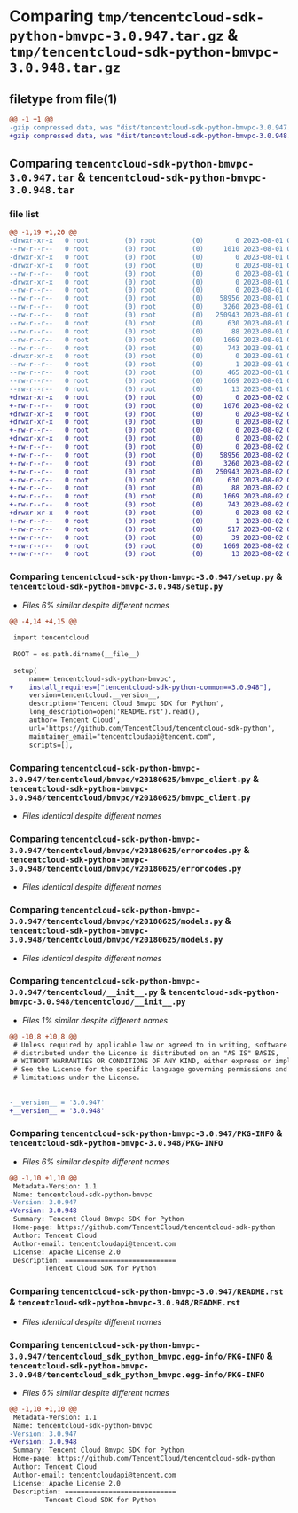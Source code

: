 # Comparing `tmp/tencentcloud-sdk-python-bmvpc-3.0.947.tar.gz` & `tmp/tencentcloud-sdk-python-bmvpc-3.0.948.tar.gz`

## filetype from file(1)

```diff
@@ -1 +1 @@
-gzip compressed data, was "dist/tencentcloud-sdk-python-bmvpc-3.0.947.tar", last modified: Tue Aug  1 00:20:34 2023, max compression
+gzip compressed data, was "dist/tencentcloud-sdk-python-bmvpc-3.0.948.tar", last modified: Wed Aug  2 00:24:08 2023, max compression
```

## Comparing `tencentcloud-sdk-python-bmvpc-3.0.947.tar` & `tencentcloud-sdk-python-bmvpc-3.0.948.tar`

### file list

```diff
@@ -1,19 +1,20 @@
-drwxr-xr-x   0 root         (0) root         (0)        0 2023-08-01 00:20:34.000000 tencentcloud-sdk-python-bmvpc-3.0.947/
--rw-r--r--   0 root         (0) root         (0)     1010 2023-08-01 00:20:34.000000 tencentcloud-sdk-python-bmvpc-3.0.947/setup.py
-drwxr-xr-x   0 root         (0) root         (0)        0 2023-08-01 00:20:34.000000 tencentcloud-sdk-python-bmvpc-3.0.947/tencentcloud/
-drwxr-xr-x   0 root         (0) root         (0)        0 2023-08-01 00:20:34.000000 tencentcloud-sdk-python-bmvpc-3.0.947/tencentcloud/bmvpc/
--rw-r--r--   0 root         (0) root         (0)        0 2023-08-01 00:20:34.000000 tencentcloud-sdk-python-bmvpc-3.0.947/tencentcloud/bmvpc/__init__.py
-drwxr-xr-x   0 root         (0) root         (0)        0 2023-08-01 00:20:34.000000 tencentcloud-sdk-python-bmvpc-3.0.947/tencentcloud/bmvpc/v20180625/
--rw-r--r--   0 root         (0) root         (0)        0 2023-08-01 00:20:34.000000 tencentcloud-sdk-python-bmvpc-3.0.947/tencentcloud/bmvpc/v20180625/__init__.py
--rw-r--r--   0 root         (0) root         (0)    58956 2023-08-01 00:20:34.000000 tencentcloud-sdk-python-bmvpc-3.0.947/tencentcloud/bmvpc/v20180625/bmvpc_client.py
--rw-r--r--   0 root         (0) root         (0)     3260 2023-08-01 00:20:34.000000 tencentcloud-sdk-python-bmvpc-3.0.947/tencentcloud/bmvpc/v20180625/errorcodes.py
--rw-r--r--   0 root         (0) root         (0)   250943 2023-08-01 00:20:34.000000 tencentcloud-sdk-python-bmvpc-3.0.947/tencentcloud/bmvpc/v20180625/models.py
--rw-r--r--   0 root         (0) root         (0)      630 2023-08-01 00:20:34.000000 tencentcloud-sdk-python-bmvpc-3.0.947/tencentcloud/__init__.py
--rw-r--r--   0 root         (0) root         (0)       88 2023-08-01 00:20:34.000000 tencentcloud-sdk-python-bmvpc-3.0.947/setup.cfg
--rw-r--r--   0 root         (0) root         (0)     1669 2023-08-01 00:20:34.000000 tencentcloud-sdk-python-bmvpc-3.0.947/PKG-INFO
--rw-r--r--   0 root         (0) root         (0)      743 2023-08-01 00:20:34.000000 tencentcloud-sdk-python-bmvpc-3.0.947/README.rst
-drwxr-xr-x   0 root         (0) root         (0)        0 2023-08-01 00:20:34.000000 tencentcloud-sdk-python-bmvpc-3.0.947/tencentcloud_sdk_python_bmvpc.egg-info/
--rw-r--r--   0 root         (0) root         (0)        1 2023-08-01 00:20:34.000000 tencentcloud-sdk-python-bmvpc-3.0.947/tencentcloud_sdk_python_bmvpc.egg-info/dependency_links.txt
--rw-r--r--   0 root         (0) root         (0)      465 2023-08-01 00:20:34.000000 tencentcloud-sdk-python-bmvpc-3.0.947/tencentcloud_sdk_python_bmvpc.egg-info/SOURCES.txt
--rw-r--r--   0 root         (0) root         (0)     1669 2023-08-01 00:20:34.000000 tencentcloud-sdk-python-bmvpc-3.0.947/tencentcloud_sdk_python_bmvpc.egg-info/PKG-INFO
--rw-r--r--   0 root         (0) root         (0)       13 2023-08-01 00:20:34.000000 tencentcloud-sdk-python-bmvpc-3.0.947/tencentcloud_sdk_python_bmvpc.egg-info/top_level.txt
+drwxr-xr-x   0 root         (0) root         (0)        0 2023-08-02 00:24:08.000000 tencentcloud-sdk-python-bmvpc-3.0.948/
+-rw-r--r--   0 root         (0) root         (0)     1076 2023-08-02 00:24:08.000000 tencentcloud-sdk-python-bmvpc-3.0.948/setup.py
+drwxr-xr-x   0 root         (0) root         (0)        0 2023-08-02 00:24:08.000000 tencentcloud-sdk-python-bmvpc-3.0.948/tencentcloud/
+drwxr-xr-x   0 root         (0) root         (0)        0 2023-08-02 00:24:08.000000 tencentcloud-sdk-python-bmvpc-3.0.948/tencentcloud/bmvpc/
+-rw-r--r--   0 root         (0) root         (0)        0 2023-08-02 00:24:08.000000 tencentcloud-sdk-python-bmvpc-3.0.948/tencentcloud/bmvpc/__init__.py
+drwxr-xr-x   0 root         (0) root         (0)        0 2023-08-02 00:24:08.000000 tencentcloud-sdk-python-bmvpc-3.0.948/tencentcloud/bmvpc/v20180625/
+-rw-r--r--   0 root         (0) root         (0)        0 2023-08-02 00:24:08.000000 tencentcloud-sdk-python-bmvpc-3.0.948/tencentcloud/bmvpc/v20180625/__init__.py
+-rw-r--r--   0 root         (0) root         (0)    58956 2023-08-02 00:24:08.000000 tencentcloud-sdk-python-bmvpc-3.0.948/tencentcloud/bmvpc/v20180625/bmvpc_client.py
+-rw-r--r--   0 root         (0) root         (0)     3260 2023-08-02 00:24:08.000000 tencentcloud-sdk-python-bmvpc-3.0.948/tencentcloud/bmvpc/v20180625/errorcodes.py
+-rw-r--r--   0 root         (0) root         (0)   250943 2023-08-02 00:24:08.000000 tencentcloud-sdk-python-bmvpc-3.0.948/tencentcloud/bmvpc/v20180625/models.py
+-rw-r--r--   0 root         (0) root         (0)      630 2023-08-02 00:24:08.000000 tencentcloud-sdk-python-bmvpc-3.0.948/tencentcloud/__init__.py
+-rw-r--r--   0 root         (0) root         (0)       88 2023-08-02 00:24:08.000000 tencentcloud-sdk-python-bmvpc-3.0.948/setup.cfg
+-rw-r--r--   0 root         (0) root         (0)     1669 2023-08-02 00:24:08.000000 tencentcloud-sdk-python-bmvpc-3.0.948/PKG-INFO
+-rw-r--r--   0 root         (0) root         (0)      743 2023-08-02 00:24:08.000000 tencentcloud-sdk-python-bmvpc-3.0.948/README.rst
+drwxr-xr-x   0 root         (0) root         (0)        0 2023-08-02 00:24:08.000000 tencentcloud-sdk-python-bmvpc-3.0.948/tencentcloud_sdk_python_bmvpc.egg-info/
+-rw-r--r--   0 root         (0) root         (0)        1 2023-08-02 00:24:08.000000 tencentcloud-sdk-python-bmvpc-3.0.948/tencentcloud_sdk_python_bmvpc.egg-info/dependency_links.txt
+-rw-r--r--   0 root         (0) root         (0)      517 2023-08-02 00:24:08.000000 tencentcloud-sdk-python-bmvpc-3.0.948/tencentcloud_sdk_python_bmvpc.egg-info/SOURCES.txt
+-rw-r--r--   0 root         (0) root         (0)       39 2023-08-02 00:24:08.000000 tencentcloud-sdk-python-bmvpc-3.0.948/tencentcloud_sdk_python_bmvpc.egg-info/requires.txt
+-rw-r--r--   0 root         (0) root         (0)     1669 2023-08-02 00:24:08.000000 tencentcloud-sdk-python-bmvpc-3.0.948/tencentcloud_sdk_python_bmvpc.egg-info/PKG-INFO
+-rw-r--r--   0 root         (0) root         (0)       13 2023-08-02 00:24:08.000000 tencentcloud-sdk-python-bmvpc-3.0.948/tencentcloud_sdk_python_bmvpc.egg-info/top_level.txt
```

### Comparing `tencentcloud-sdk-python-bmvpc-3.0.947/setup.py` & `tencentcloud-sdk-python-bmvpc-3.0.948/setup.py`

 * *Files 6% similar despite different names*

```diff
@@ -4,14 +4,15 @@
 
 import tencentcloud
 
 ROOT = os.path.dirname(__file__)
 
 setup(
     name='tencentcloud-sdk-python-bmvpc',
+    install_requires=["tencentcloud-sdk-python-common==3.0.948"],
     version=tencentcloud.__version__,
     description='Tencent Cloud Bmvpc SDK for Python',
     long_description=open('README.rst').read(),
     author='Tencent Cloud',
     url='https://github.com/TencentCloud/tencentcloud-sdk-python',
     maintainer_email="tencentcloudapi@tencent.com",
     scripts=[],
```

### Comparing `tencentcloud-sdk-python-bmvpc-3.0.947/tencentcloud/bmvpc/v20180625/bmvpc_client.py` & `tencentcloud-sdk-python-bmvpc-3.0.948/tencentcloud/bmvpc/v20180625/bmvpc_client.py`

 * *Files identical despite different names*

### Comparing `tencentcloud-sdk-python-bmvpc-3.0.947/tencentcloud/bmvpc/v20180625/errorcodes.py` & `tencentcloud-sdk-python-bmvpc-3.0.948/tencentcloud/bmvpc/v20180625/errorcodes.py`

 * *Files identical despite different names*

### Comparing `tencentcloud-sdk-python-bmvpc-3.0.947/tencentcloud/bmvpc/v20180625/models.py` & `tencentcloud-sdk-python-bmvpc-3.0.948/tencentcloud/bmvpc/v20180625/models.py`

 * *Files identical despite different names*

### Comparing `tencentcloud-sdk-python-bmvpc-3.0.947/tencentcloud/__init__.py` & `tencentcloud-sdk-python-bmvpc-3.0.948/tencentcloud/__init__.py`

 * *Files 1% similar despite different names*

```diff
@@ -10,8 +10,8 @@
 # Unless required by applicable law or agreed to in writing, software
 # distributed under the License is distributed on an "AS IS" BASIS,
 # WITHOUT WARRANTIES OR CONDITIONS OF ANY KIND, either express or implied.
 # See the License for the specific language governing permissions and
 # limitations under the License.
 
 
-__version__ = '3.0.947'
+__version__ = '3.0.948'
```

### Comparing `tencentcloud-sdk-python-bmvpc-3.0.947/PKG-INFO` & `tencentcloud-sdk-python-bmvpc-3.0.948/PKG-INFO`

 * *Files 6% similar despite different names*

```diff
@@ -1,10 +1,10 @@
 Metadata-Version: 1.1
 Name: tencentcloud-sdk-python-bmvpc
-Version: 3.0.947
+Version: 3.0.948
 Summary: Tencent Cloud Bmvpc SDK for Python
 Home-page: https://github.com/TencentCloud/tencentcloud-sdk-python
 Author: Tencent Cloud
 Author-email: tencentcloudapi@tencent.com
 License: Apache License 2.0
 Description: ============================
         Tencent Cloud SDK for Python
```

### Comparing `tencentcloud-sdk-python-bmvpc-3.0.947/README.rst` & `tencentcloud-sdk-python-bmvpc-3.0.948/README.rst`

 * *Files identical despite different names*

### Comparing `tencentcloud-sdk-python-bmvpc-3.0.947/tencentcloud_sdk_python_bmvpc.egg-info/PKG-INFO` & `tencentcloud-sdk-python-bmvpc-3.0.948/tencentcloud_sdk_python_bmvpc.egg-info/PKG-INFO`

 * *Files 6% similar despite different names*

```diff
@@ -1,10 +1,10 @@
 Metadata-Version: 1.1
 Name: tencentcloud-sdk-python-bmvpc
-Version: 3.0.947
+Version: 3.0.948
 Summary: Tencent Cloud Bmvpc SDK for Python
 Home-page: https://github.com/TencentCloud/tencentcloud-sdk-python
 Author: Tencent Cloud
 Author-email: tencentcloudapi@tencent.com
 License: Apache License 2.0
 Description: ============================
         Tencent Cloud SDK for Python
```

